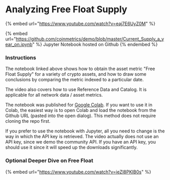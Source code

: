 # Analyzing Free Float Supply

{% embed url="https://www.youtube.com/watch?v=eaj7E6UyZ0M" %}

{% embed url="https://github.com/coinmetrics/demo/blob/master/Current_Supply_a_year_on.ipynb" %}
Jupyter Notebook hosted on Github
{% endembed %}

### Instructions

The notebook linked above shows how to obtain the asset metric "Free Float Supply" for a variety of crypto assets, and how to draw some conclusions by comparing the metric indexed to a particular date.&#x20;

The video also covers how to use Reference Data and Catalog. It is applicable for all network data / asset metrics.

The notebook was published for [Google Colab](https://colab.research.google.com/). If you want to use it in Colab, the easiest way is to open Colab and load the notebook from the Github URL (pasted into the open dialog). This method does not require cloning the repo first.

If you prefer to use the notebook with Jupyter, all you need to change is the way in which the API key is retrieved. The video actually does not use an API key, since we demo the community API. If you have an API key, you should use it since it will speed up the downloads significantly.

### Optional Deeper Dive on Free Float

{% embed url="https://www.youtube.com/watch?v=ieZl8PKIB0s" %}
